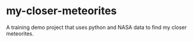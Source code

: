 # my-closer-meteorites
A training demo project that uses python and NASA data to find my closer meteorites.
